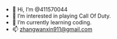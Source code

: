 - 👋 Hi, I’m @411570044
- 👀 I’m interested in playing Call Of Duty.
- 🌱 I’m currently learning coding.
- 📫 zhangwanxin911@gmail.com

<!---
411570044/411570044 is a ✨ special ✨ repository because its `README.md` (this file) appears on your GitHub profile.
You can click the Preview link to take a look at your changes.
--->
